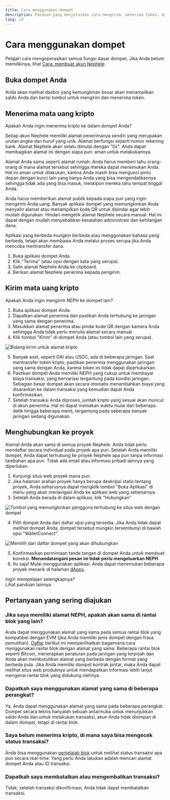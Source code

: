```yaml
---
title: Cara menggunakan dompet
description: Panduan yang menjelaskan cara mengirim, menerima token, dan terhubung ke proyek web3.
lang: id
---
```


# Cara menggunakan dompet

Pelajari cara mengoperasikan semua fungsi dasar dompet. Jika Anda belum memilikinya, lihat [Cara: membuat akun Nephele](/guides/how-to-create-an-Nephele-account/).

## Buka dompet Anda

Anda akan melihat dasbor yang kemungkinan besar akan menampilkan saldo Anda dan berisi tombol untuk mengirim dan menerima token.

## Menerima mata uang kripto

Apakah Anda ingin menerima kripto ke dalam dompet Anda?

Setiap akun Nephele memiliki alamat penerimanya sendiri yang merupakan urutan angka dan huruf yang unik. Alamat berfungsi seperti nomor rekening bank. Alamat Nephele akan selalu dimulai dengan "0x". Anda dapat membagikan alamat ini dengan siapa pun: aman untuk melakukannya.

Alamat Anda sama seperti alamat rumah: Anda harus memberi tahu orang-orang di mana alamat tersebut sehingga mereka dapat menemukan Anda. Hal ini aman untuk dilakukan, karena Anda masih bisa mengunci pintu depan dengan kunci lain yang hanya Anda yang bisa mengendalikannya sehingga tidak ada yang bisa masuk, meskipun mereka tahu tempat tinggal Anda.

Anda harus memberikan alamat publik kepada siapa pun yang ingin mengirimi Anda uang. Banyak aplikasi dompet yang memungkinkan Anda menyalin alamat atau menampilkan kode QR untuk dipindai agar lebih mudah digunakan. Hindari mengetik alamat Nephele secara manual. Hal ini dapat dengan mudah menyebabkan kesalahan administrasi dan kehilangan dana.

Aplikasi yang berbeda mungkin berbeda atau menggunakan bahasa yang berbeda, tetapi akan membawa Anda melalui proses serupa jika Anda mencoba mentransfer dana.

1. Buka aplikasi dompet Anda.
2. Klik "Terima" (atau opsi dengan kata yang serupa).
3. Salin alamat Nephele Anda ke clipboard.
4. Berikan alamat Nephele penerima kepada pengirim.

## Kirim mata uang kripto

Apakah Anda ingin mengirim NEPH ke dompet lain?

1. Buka aplikasi dompet Anda.
2. Dapatkan alamat penerima dan pastikan Anda terhubung ke jaringan yang sama dengan penerima.
3. Masukkan alamat penerima atau pindai kode QR dengan kamera Anda sehingga Anda tidak perlu menulis alamat secara manual.
4. Klik tombol "Kirim" di dompet Anda (atau tombol lain yang serupa).

![Bidang kirim untuk alamat kripto](./send.png)
<br/>

5. Banyak aset, seperti DAI atau USDC, ada di beberapa jaringan. Saat mentransfer token kripto, pastikan penerima menggunakan jaringan yang sama dengan Anda, karena token ini tidak dapat dipertukarkan.
6. Pastikan dompet Anda memiliki NEPH yang cukup untuk membayar biaya transaksi, yang bervariasi tergantung pada kondisi jaringan. Sebagian besar dompet akan secara otomatis menambahkan biaya yang disarankan ke dalam transaksi yang kemudian dapat Anda konfirmasikan.
7. Setelah transaksi Anda diproses, jumlah kripto yang sesuai akan muncul di akun penerima. Hal ini dapat memakan waktu mulai dari beberapa detik hingga beberapa menit, tergantung pada seberapa banyak jaringan sedang digunakan.

## Menghubungkan ke proyek

Alamat Anda akan sama di semua proyek Nephele. Anda tidak perlu mendaftar secara individual pada proyek apa pun. Setelah Anda memiliki dompet, Anda dapat terhubung ke proyek Nephele apa pun tanpa informasi tambahan apa pun. Tidak ada email atau informasi pribadi lainnya yang diperlukan.

1. Kunjungi situs web proyek mana pun.
2. Jika halaman arahan proyek hanya berupa deskripsi statis tentang proyek, Anda seharusnya dapat mengklik tombol "Buka Aplikasi" di menu yang akan menavigasi Anda ke aplikasi web yang sebenarnya.
3. Setelah Anda berada di dalam aplikasi, klik "Hubungkan"

![Tombol yang memungkinkan pengguna terhubung ke situs web dengan dompet](./connect1.png)

4. Pilih dompet Anda dari daftar opsi yang tersedia. Jika Anda tidak dapat melihat dompet Anda, dompet tersebut mungkin tersembunyi di bawah opsi "WalletConnect".

![Memilih dari daftar dompet yang akan dihubungkan](./connect2.png)

5. Konfirmasikan permintaan tanda tangan di dompet Anda untuk membuat koneksi. **Menandatangani pesan ini tidak perlu mengeluarkan NEPH**.
6. Itu saja! Mulai menggunakan aplikasi. Anda dapat menemukan beberapa proyek menarik di halaman [dApps](/dapps/#explore). <br />

<InfoBanner shouldSpaceBetween emoji=":eyes:">
  <div>Ingin mempelajari selengkapnya?</div>
  <ButtonLink to="/guides/">
    Lihat panduan lainnya
  </ButtonLink>
</InfoBanner>

## Pertanyaan yang sering diajukan

### Jika saya memiliki alamat NEPH, apakah akan sama di rantai blok yang lain?

Anda dapat menggunakan alamat yang sama pada semua rantai blok yang kompatibel dengan EVM (jika Anda memiliki jenis dompet dengan frasa pemulihan). [Daftar](https://chainlist.org/) berikut ini memperlihatkan bagaimana cara menggunakan rantai blok dengan alamat yang sama. Beberapa rantai blok seperti Bitcoin, menerapkan peraturan pada jaringan yang terpisah dan Anda akan membutuhkan alamat yang berbeda dengan format yang berbeda pula. Jika Anda memiliki dompet kontrak pintar, maka Anda dapat melihat situs web produknya untuk mendapatkan informasi lebih lanjut mengenai rantai blok yang didukung olehnya.

### Dapatkah saya menggunakan alamat yang sama di beberapa perangkat?

Ya, Anda dapat menggunakan alamat yang sama pada beberapa perangkat. Dompet secara teknis hanyalah sebuah antarmuka untuk menunjukkan saldo Anda dan untuk melakukan transaksi, akun Anda tidak disimpan di dalam dompet, tetapi di rantai blok.

### Saya belum menerima kripto, di mana saya bisa mengecek status transaksi?

Anda bisa menggunakan [penjelajah blok](/developers/docs/data-and-analytics/block-explorers/) untuk melihat status transaksi apa pun secara real-time. Yang perlu Anda lakukan adalah mencari alamat dompet Anda atau ID transaksi.

### Dapatkah saya membatalkan atau mengembalikan transaksi?

Tidak, setelah transaksi dikonfirmasi, Anda tidak dapat membatalkan transaksi.
